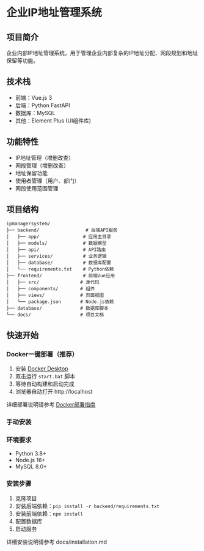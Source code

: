 # 企业IP地址管理系统

## 项目简介
企业内部IP地址管理系统，用于管理企业内部复杂的IP地址分配、网段规划和地址保留等功能。

## 技术栈
- 前端：Vue.js 3
- 后端：Python FastAPI
- 数据库：MySQL
- 其他：Element Plus (UI组件库)

## 功能特性
- IP地址管理（增删改查）
- 网段管理（增删改查）
- 地址保留功能
- 使用者管理（用户、部门）
- 网段使用范围管理

## 项目结构
```
ipmanagersystem/
├── backend/                 # 后端API服务
│   ├── app/                # 应用主目录
│   ├── models/             # 数据模型
│   ├── api/                # API路由
│   ├── services/           # 业务逻辑
│   ├── database/           # 数据库配置
│   └── requirements.txt    # Python依赖
├── frontend/               # 前端Vue应用
│   ├── src/               # 源代码
│   ├── components/        # 组件
│   ├── views/             # 页面视图
│   └── package.json       # Node.js依赖
├── database/              # 数据库脚本
└── docs/                  # 项目文档
```

## 快速开始

### Docker一键部署（推荐）

1. 安装 [Docker Desktop](https://www.docker.com/products/docker-desktop)
2. 双击运行 `start.bat` 脚本
3. 等待自动构建和启动完成
4. 浏览器自动打开 http://localhost

详细部署说明请参考 [Docker部署指南](docs/docker-deployment.md)

### 手动安装

### 环境要求
- Python 3.8+
- Node.js 16+
- MySQL 8.0+

### 安装步骤
1. 克隆项目
2. 安装后端依赖：`pip install -r backend/requirements.txt`
3. 安装前端依赖：`npm install`
4. 配置数据库
5. 启动服务

详细安装说明请参考 docs/installation.md